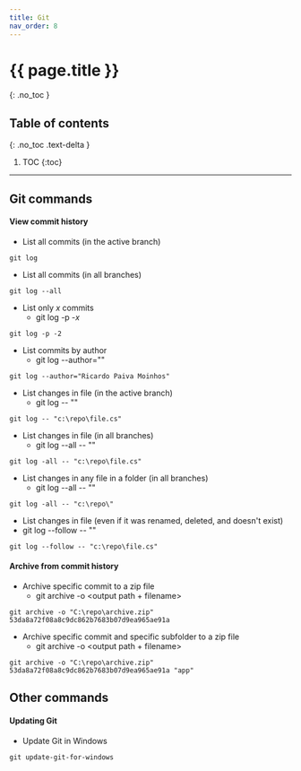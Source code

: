 ```yaml
---
title: Git
nav_order: 8
---
```


# {{ page.title }}
{: .no_toc }

## Table of contents
{: .no_toc .text-delta }

1. TOC
{:toc}

---

## Git commands

#### View commit history

* List all commits (in the active branch)

```console
git log
```

* List all commits (in all branches)

```console
git log --all
```

* List only *x* commits
  * git log -p -*x*

```console
git log -p -2
```

* List commits by author
  * git log --author="<author name>"

```
git log --author="Ricardo Paiva Moinhos"
```

* List changes in file (in the active branch)
  * git log -- "<filename path>"

```
git log -- "c:\repo\file.cs"
```

* List changes in file (in all branches)
  * git log --all -- "<filename path>"

```
git log -all -- "c:\repo\file.cs"
```

* List changes in any file in a folder (in all branches)
  * git log --all -- "<folder path>"

```
git log -all -- "c:\repo\"
```

* List changes in file (even if it was renamed, deleted, and doesn't exist)
* git log --follow -- "<filename path>"

```
git log --follow -- "c:\repo\file.cs"
```

#### Archive from commit history

* Archive specific commit to a zip file
  * git archive -o <output path + filename> <commit>

```console
git archive -o "C:\repo\archive.zip" 53da8a72f08a8c9dc862b7683b07d9ea965ae91a
```

* Archive specific commit and specific subfolder to a zip file
  * git archive -o <output path + filename> <commit> <subfolder path in current dir>

```
git archive -o "C:\repo\archive.zip" 53da8a72f08a8c9dc862b7683b07d9ea965ae91a "app"
```



## Other commands

#### Updating Git

* Update Git in Windows

```console
git update-git-for-windows
```
